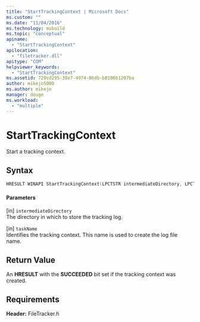 ```yaml
---
title: "StartTrackingContext | Microsoft Docs"
ms.custom: ""
ms.date: "11/04/2016"
ms.technology: msbuild
ms.topic: "conceptual"
apiname: 
  - "StartTrackingContext"
apilocation: 
  - "filetracker.dll"
apitype: "COM"
helpviewer_keywords: 
  - "StartTrackingContext"
ms.assetid: 720cd295-38e7-4974-86db-b8106b1207ba
author: mikejo5000
ms.author: mikejo
manager: douge
ms.workload: 
  - "multiple"
---
```

# StartTrackingContext
Start a tracking context.  
  
## Syntax  
  
```cpp
HRESULT WINAPI StartTrackingContext(LPCTSTR intermediateDirectory, LPCTSTR taskName);  
```  
  
#### Parameters  
 [in] `intermediateDirectory`  
 The directory in which to store the tracking log.  
  
 [in] `taskName`  
 Identifies the tracking context. This name is used to create the log file name.  
  
## Return Value  
 An **HRESULT** with the **SUCCEEDED** bit set if the tracking context was created.  
  
## Requirements  
 **Header:** FileTracker.h